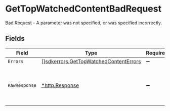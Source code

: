 # GetTopWatchedContentBadRequest

Bad Request - A parameter was not specified, or was specified incorrectly.


## Fields

| Field                                                                                          | Type                                                                                           | Required                                                                                       | Description                                                                                    |
| ---------------------------------------------------------------------------------------------- | ---------------------------------------------------------------------------------------------- | ---------------------------------------------------------------------------------------------- | ---------------------------------------------------------------------------------------------- |
| `Errors`                                                                                       | [][sdkerrors.GetTopWatchedContentErrors](../../models/sdkerrors/gettopwatchedcontenterrors.md) | :heavy_minus_sign:                                                                             | N/A                                                                                            |
| `RawResponse`                                                                                  | [*http.Response](https://pkg.go.dev/net/http#Response)                                         | :heavy_minus_sign:                                                                             | Raw HTTP response; suitable for custom response parsing                                        |
